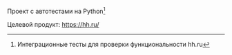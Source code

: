 Проект с автотестами на Python[^1]

[^1]: Интеграционные тесты для проверки функциональности hh.ru

Целевой продукт: https://hh.ru/
